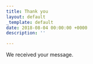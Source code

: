 ```yaml
---
title: Thank you
layout: default
_template: default
date: 2018-08-04 00:00:00 +0000
description: ''

---
```

We received your message.